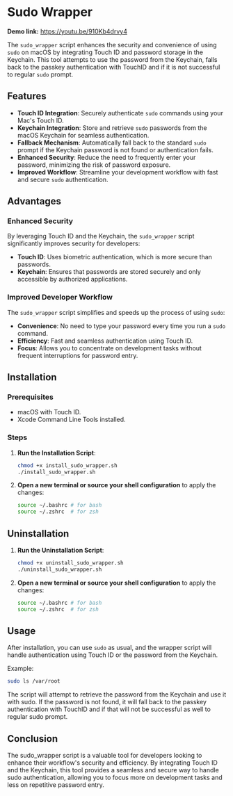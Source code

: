 # Sudo Wrapper

**Demo link:** https://youtu.be/910Kb4drvy4

The `sudo_wrapper` script enhances the security and convenience of using `sudo` on macOS by integrating Touch ID and password storage in the Keychain. This tool attempts to use the password from the Keychain, falls back to the passkey authentication with TouchID and if it is not successful to regular `sudo` prompt.

## Features

- **Touch ID Integration**: Securely authenticate `sudo` commands using your Mac's Touch ID.
- **Keychain Integration**: Store and retrieve `sudo` passwords from the macOS Keychain for seamless authentication.
- **Fallback Mechanism**: Automatically fall back to the standard `sudo` prompt if the Keychain password is not found or authentication fails.
- **Enhanced Security**: Reduce the need to frequently enter your password, minimizing the risk of password exposure.
- **Improved Workflow**: Streamline your development workflow with fast and secure `sudo` authentication.

## Advantages

### Enhanced Security

By leveraging Touch ID and the Keychain, the `sudo_wrapper` script significantly improves security for developers:
- **Touch ID**: Uses biometric authentication, which is more secure than passwords.
- **Keychain**: Ensures that passwords are stored securely and only accessible by authorized applications.

### Improved Developer Workflow

The `sudo_wrapper` script simplifies and speeds up the process of using `sudo`:
- **Convenience**: No need to type your password every time you run a `sudo` command.
- **Efficiency**: Fast and seamless authentication using Touch ID.
- **Focus**: Allows you to concentrate on development tasks without frequent interruptions for password entry.

## Installation

### Prerequisites

- macOS with Touch ID.
- Xcode Command Line Tools installed.

### Steps

1. **Run the Installation Script**:
    ```sh
    chmod +x install_sudo_wrapper.sh
    ./install_sudo_wrapper.sh
    ```

2. **Open a new terminal or source your shell configuration** to apply the changes:
    ```sh
    source ~/.bashrc # for bash
    source ~/.zshrc  # for zsh
    ```

## Uninstallation

1. **Run the Uninstallation Script**:
    ```sh
    chmod +x uninstall_sudo_wrapper.sh
    ./uninstall_sudo_wrapper.sh
    ```

2. **Open a new terminal or source your shell configuration** to apply the changes:
    ```sh
    source ~/.bashrc # for bash
    source ~/.zshrc  # for zsh
    ```

## Usage

After installation, you can use `sudo` as usual, and the wrapper script will handle authentication using Touch ID or the password from the Keychain.

Example:
```sh
sudo ls /var/root
```
    
The script will attempt to retrieve the password from the Keychain and use it with sudo. If the password is not found, it will fall back to the passkey authentication with TouchID and if that will not be successful as well to regular sudo prompt.

## Conclusion

The sudo_wrapper script is a valuable tool for developers looking to enhance their workflow's security and efficiency. By integrating Touch ID and the Keychain, this tool provides a seamless and secure way to handle sudo authentication, allowing you to focus more on development tasks and less on repetitive password entry.
